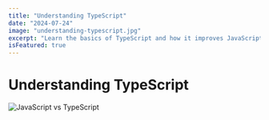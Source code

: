 ```yaml
---
title: "Understanding TypeScript"
date: "2024-07-24"
image: "understanding-typescript.jpg"
excerpt: "Learn the basics of TypeScript and how it improves JavaScript development."
isFeatured: true
---
```


# Understanding TypeScript

![JavaScript vs TypeScript](typescript-javascript.png)
